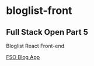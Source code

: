 # bloglist-front
## Full Stack Open Part 5
Bloglist React Front-end

[FSO Blog App](https://fso-blog.herokuapp.com/)
